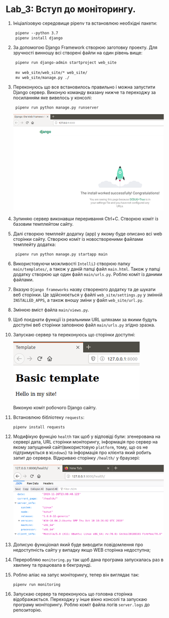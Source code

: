 # Lab_3: Вступ до моніторингу.

1. Ініціалізовую середовище pipenv та встановлюю необхідні пакети:

        pipenv --python 3.7
        pipenv install django

2. За допомогою Django Framework створюю заготовку проекту. Для зручності винношу всі створені файли на один рівень вище:

        pipenv run django-admin startproject web_site

        mv web_site/web_site/* web_site/
        mv web_site/manage.py ./

3. Переконуюсь що все встановилось правильно і можна запустити Django сервер. Виконую команду вказану нижче та переходжу за посиланням яке вивелось у консолі:
   
        pipenv run python manage.py runserver
        
    ![django](images/lab_3_1.png)
        
4. Зупиняю сервер виконавши переривання Ctrl+C. Створюю коміт із базовим темплейтом сайту.
5. Далі створюю темплейт додатку (app) у якому буде описано всі web сторінки сайту. Створюю коміт із новоствореними файлами темплейту додатка:

        pipenv run python manage.py startapp main
6. Використовуючи можливості `IntelliJ` створюю папку `main/templates/`, а також у даній папці файл `main.html`. Також у папці додатку створюю ще один файл `main/urls.py`. Роблю коміт із даними файлами.
7. Вказую `Django frameworks` назву створеного додатку та де шукати веб сторінки. Це здійснюється у файлі `web_site/settings.py` у змінній `INSTALLED_APPS`, а також вношу зміни у файл `web_site/url.py`.
8. Змінюю вміст файла `main/views.py`.
9. Щоб поєднати функції із реальними URL шляхами за якими будуть доступні веб сторінки заповнюю файл `main/urls.py` згідно зразка.
10. Запускаю сервер та переконуюсь що сторінки доступні:
    
    ![site](images/lab_3_2.png)
    
    Виконую коміт робочого Django сайту.
11. Встановлюю бібліотеку `requests`:

        pipenv install requests
12. Модифікую функцію `health` так щоб у відповіді були: згенерована на сервері дата, URL сторінки моніторингу, інформація про сервер на якому запущений сайт(використовую `platform`, тому, що os не підтримується в `Windows`) та інформація про клієнта який робить запит до сервера. Відкриваю сторінку `/health/` у браузері:
    
    ![/health](images/lab_3_3.png)
    
13. Дописую функціонал який буде виводити повідомлення про недоступність сайту у випадку якщо WEB сторінка недоступна;
14. Переробляю `monitoring.py` так щоб дана програма запускалась раз в хвилину та працювала в бекграунді.
15.  Роблю аліас на запус моніторингу, тепер він виглядає так:
    
         pipenv run monitoring  
16. Запускаю сервер та переконуюсь що головна сторінка відображається. Переходжу у інше вікно консолі та запускаю програму моніторингу. Роблю коміт файла логів `server.logs` до репозиторію.
